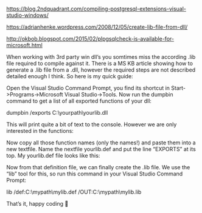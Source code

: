 https://blog.2ndquadrant.com/compiling-postgresql-extensions-visual-studio-windows/

https://adrianhenke.wordpress.com/2008/12/05/create-lib-file-from-dll/

http://okbob.blogspot.com/2015/02/plpgsqlcheck-is-available-for-microsoft.html

When working with 3rd party win dll’s you somtimes miss the according .lib file required to compile against it. There is a MS KB article showing how to generate a .lib file from a .dll, however the required steps are not described detailed enough I think. So here is my quick guide:

Open the Visual Studio Command Prompt, you find its shortcut in Start->Programs->Microsoft Visual Studio->Tools. Now run the dumpbin command to get a list of all exported functions of your dll:


dumpbin /exports C:\yourpath\yourlib.dll

This will print quite a bit of text to the console. However we are only interested in the functions:




Now copy all those function names (only the names!) and paste them into a new textfile. Name the nextfile yourlib.def and put the line “EXPORTS” at its top. My yourlib.def file looks like this:


Now from that definition file, we can finally create the .lib file. We use the “lib” tool for this, so run this command in your Visual Studio Command Prompt:


lib /def:C:\mypath\mylib.def /OUT:C:\mypath\mylib.lib

That’s it, happy coding 🙂

